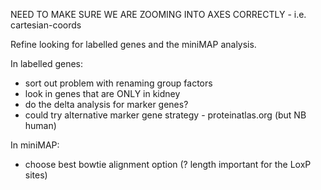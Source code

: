 NEED TO MAKE SURE WE ARE ZOOMING INTO AXES CORRECTLY - i.e. cartesian-coords


Refine looking for labelled genes and the miniMAP analysis.  

In labelled genes:
- sort out problem with renaming group factors  
- look in genes that are ONLY in kidney  
- do the delta analysis for marker genes?  
- could try alternative marker gene strategy - proteinatlas.org (but NB human)

In miniMAP:
- choose best bowtie alignment option (? length important for the LoxP sites) 


